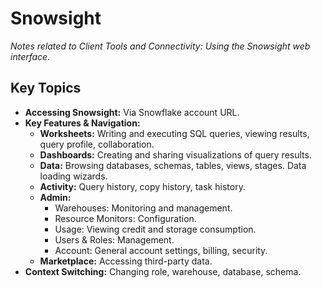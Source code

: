 # Snowsight

*Notes related to Client Tools and Connectivity: Using the Snowsight web interface.*

## Key Topics
*   **Accessing Snowsight:** Via Snowflake account URL.
*   **Key Features & Navigation:**
    *   **Worksheets:** Writing and executing SQL queries, viewing results, query profile, collaboration.
    *   **Dashboards:** Creating and sharing visualizations of query results.
    *   **Data:** Browsing databases, schemas, tables, views, stages. Data loading wizards.
    *   **Activity:** Query history, copy history, task history.
    *   **Admin:**
        *   Warehouses: Monitoring and management.
        *   Resource Monitors: Configuration.
        *   Usage: Viewing credit and storage consumption.
        *   Users & Roles: Management.
        *   Account: General account settings, billing, security.
    *   **Marketplace:** Accessing third-party data.
*   **Context Switching:** Changing role, warehouse, database, schema.